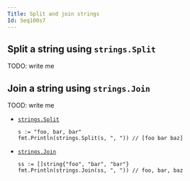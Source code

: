 ```yaml
---
Title: Split and join strings
Id: 5eq100s7
---
```


## Split a string using `strings.Split`

TODO: write me

## Join a string using `strings.Join`

TOOD: write me

* [`strings.Split`](https://golang.org/pkg/strings/#Split)

      s := "foo, bar, bar"
      fmt.Println(strings.Split(s, ", ")) // [foo bar baz]

* [`strings.Join`](https://golang.org/pkg/strings/#Join)

      ss := []string{"foo", "bar", "bar"}
      fmt.Println(strings.Join(ss, ", ")) // foo, bar, baz

